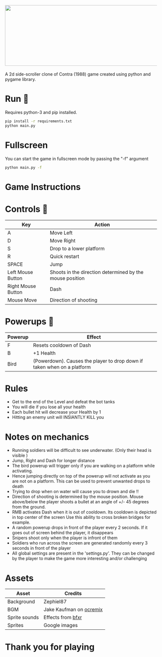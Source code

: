 # <img src="https://i.imgur.com/rUayNwA.png" height = "200px" width ="600px"/>
A 2d side-scroller clone of Contra (1988) game created using python and pygame library.

# Run :runner:
Requires python-3 and pip installed.
```bash
pip install -r requirements.txt
python main.py
```
# Fullscreen
You can start the game in fullscreen mode by passing the "-f" argument

```bash
python main.py -f
```
# Game Instructions
# Controls :game_die:

Key | Action
---|---
A | Move Left
D | Move Right
S | Drop to a lower platform
R | Quick restart
SPACE | Jump
Left Mouse Button | Shoots in the direction determined by the mouse position
Right Mouse Button |Dash
Mouse Move | Direction of shooting

# Powerups :tropical_drink:

Powerup | Effect
---|---
F | Resets cooldown of Dash
B | +1 Health
Bird | (Powerdown). Causes the player to drop down if taken when on a platform


# Rules

* Get to the end of the Level and defeat the bot tanks
* You will die if you lose all your health
* Each bullet hit will decrease your Health by 1
* Hitting an enemy unit will INSIANTLY KILL you


# Notes on mechanics

* Running soldiers will be difficult to see underwater. (Only their head is visible )
* Jump, Right and Dash for longer distance
* The bird powerup will trigger only if you are walking on a platform while activating.
* Hence jumping directly on top of the powerup will not activate as you are not on a platform. This can be
used to prevent unwanted drops to death
* Trying to drop when on water will cause you to drown and die !!
* Direction of shooting is determined by the mouse position. Mouse above/below the player shoots a bullet at an angle of +/- 45 degrees 
from the ground.
* RMB activates Dash when it is out of cooldown. Its cooldown is depicted in top center of the screen Use this ability to cross broken bridges for example.
* A random powerup drops in front of the player every 2 seconds. If it goes out of screen behind the player, it disappears
* Snipers shoot only when the player is infront of them
* Soldiers who run across the screen are generated randomly every 3 seconds in front of the player
* All global settings are present in the 'settings.py'. They can be changed by the player to make the game more interesting and/or challenging

# Assets

Asset | Credits
---|---
Background | Zephiel87
BGM | Jake Kaufman on [ocremix](https://ocremix.org/)
Sprite sounds | Effects from [bfxr](https://www.bfxr.net/)
Sprites | Google images

# Thank you for playing
